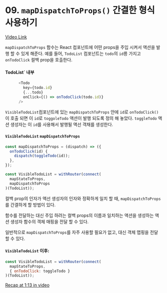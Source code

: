 # 09. `mapDispatchToProps()` 간결한 형식 사용하기
[Video Link](https://egghead.io/lessons/javascript-redux-using-mapdispatchtoprops-shorthand-notation)

`mapDispatchToProps` 함수는 React 컴포넌트에 어떤 props을 주입 시켜서 액션을 발행 할 수 있게 해준다. 예를 들어, `TodoList` 컴포넌트는 `todo`의 `id`릉 가지고 `onTodoClick` 컬백 prop을 호출한다.

#### TodoList` 내부
```javascript
      <Todo
        key={todo.id}
        {...todo}
        onClick={() => onTodoClick(todo.id)}
      />
```

`VisibleTodoList`컴포넌트에 있는 `mapDispatchToProps` 안에 `id`로 `onTodoClick()`이 호출 되면 이 `id`로 `toggoleTodo` 액션이 발행 되도록 정의 해 놓았다. `toggleTodo` 액션 생성자는 이 `id`를 사용해서 발행될 액선 객채를 생성한다.

#### `VisibleTodoList` `mapDispatchToProps`
```javascript
const mapDispatchToProps = (dispatch) => ({
  onTodoClick(id) {
    dispatch(toggleTodo(id));
  },
});

const VisibleTodoList = withRouter(connect(
  mapStateToProps,
  mapDispatchToProps
)(TodoList));
```

컬백 prop의 인자가 액선 생성자의 인자와 정확하게 일치 할 때, `mapDispatchToProps`를 간결하게 할 방법이 있다.

함수를 전달하는 대신 주입 하려는 컬백 props의 이름과 일치하는 액션을 생성하는 액션 생성자 함수의 객체 매핑을 전달 할 수 있다.

일반적으로 `mapDispatchToProps`를 자주 사용할 필요가 없고, 대신 객체 맵핑을 전달 할 수 있다.

#### `VisibleTodoList` 이후:
```javascript
const VisibleTodoList = withRouter(connect(
  mapStateToProps,
  { onTodoClick: toggleTodo }
)(TodoList));
```

[Recap at 1:13 in video](https://egghead.io/lessons/javascript-redux-using-mapdispatchtoprops-shorthand-notation)
